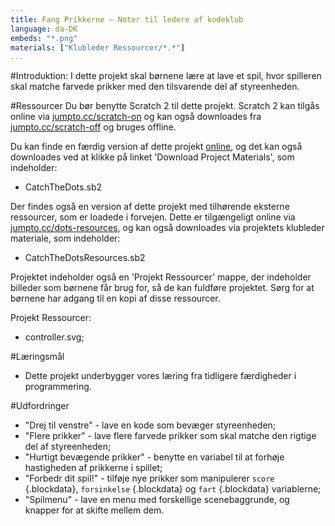 ```yaml
---
title: Fang Prikkerne — Noter til ledere af kodeklub
language: da-DK
embeds: "*.png"
materials: ["Klubleder Ressourcer/*.*"]
...
```


#Introduktion:
I dette projekt skal børnene lære at lave et spil, hvor spilleren skal matche farvede prikker med den tilsvarende del af styreenheden. 

#Ressourcer
Du bør benytte Scratch 2 til dette projekt. Scratch 2 kan tilgås online via [jumpto.cc/scratch-on](http://jumpto.cc/scratch-on) og kan også downloades fra [jumpto.cc/scratch-off](http://jumpto.cc/scratch-off) og bruges offline. 

Du kan finde en færdig version af dette projekt <a href="http://scratch.mit.edu/projects/44942820/#editor">online</a>, og det kan også downloades ved at klikke på linket 'Download Project Materials', som indeholder:  

+ CatchTheDots.sb2

Der findes også en version af dette projekt med tilhørende eksterne ressourcer, som er loadede i forvejen. Dette er tilgængeligt online via  [jumpto.cc/dots-resources](http://jumpto.cc/dots-resources), og kan også downloades via projektets klubleder materiale, som indeholder:

+ CatchTheDotsResources.sb2  

Projektet indeholder også en 'Projekt Ressourcer' mappe, der indeholder billeder som børnene får brug for, så de kan fuldføre projektet. Sørg for at børnene har adgang til en kopi af disse ressourcer.

Projekt Ressourcer:
+ controller.svg;

#Læringsmål
+ Dette projekt underbygger vores læring fra tidligere færdigheder i programmering.

#Udfordringer
+ "Drej til venstre" - lave en kode som bevæger styreenheden;  
+ "Flere prikker" - lave flere farvede prikker som skal matche den rigtige del af styreenheden; 
+ "Hurtigt bevægende prikker" - benytte en variabel til at forhøje hastigheden af prikkerne i spillet;
+ "Forbedr dit spil!" - tilføje nye prikker som manipulerer `score` {.blockdata}, `forsinkelse` {.blockdata} og `fart` {.blockdata} variablerne;
+ "Spilmenu" - lave en menu med forskellige scenebaggrunde, og knapper for at skifte mellem dem. 